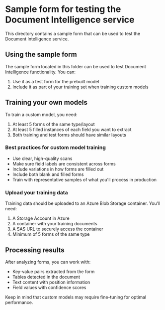 # Sample form for testing the Document Intelligence service

This directory contains a sample form that can be used to test the Document Intelligence service.

## Using the sample form

The sample form located in this folder can be used to test Document Intelligence functionality. You can:

1. Use it as a test form for the prebuilt model
2. Include it as part of your training set when training custom models

## Training your own models

To train a custom model, you need:

1. At least 5 forms of the same type/layout
2. At least 5 filled instances of each field you want to extract
3. Both training and test forms should have similar layouts

### Best practices for custom model training

- Use clear, high-quality scans
- Make sure field labels are consistent across forms
- Include variations in how forms are filled out
- Include both blank and filled forms
- Train with representative samples of what you'll process in production

### Upload your training data

Training data should be uploaded to an Azure Blob Storage container. You'll need:

1. A Storage Account in Azure
2. A container with your training documents
3. A SAS URL to securely access the container
4. Minimum of 5 forms of the same type

## Processing results

After analyzing forms, you can work with:

- Key-value pairs extracted from the form
- Tables detected in the document
- Text content with position information
- Field values with confidence scores

Keep in mind that custom models may require fine-tuning for optimal performance.
